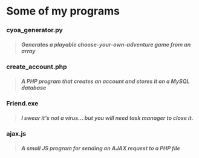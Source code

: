 # Some of my programs

### cyoa_generator.py
> ##### Generates a playable choose-your-own-adventure game from an array
### create_account.php
> ##### A PHP program that creates an account and stores it on a MySQL database
### Friend.exe
> ##### I swear it's not a virus... but you will need task manager to close it.
### ajax.js
> ##### A small JS program for sending an AJAX request to a PHP file

